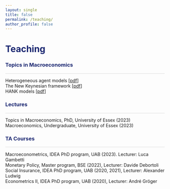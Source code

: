 ```yaml
---
layout: single
title: false
permalink: /teaching/
author_profile: false
---
```

<h1 style="color:rgb(27,39,113);">Teaching</h1> 

<h3 style="color:rgb(27,39,113);">Topics in Macroeconomics</h3> 

<hr style = "height:0.5px;border-width:0;color:gray;background-color:rgb(216,216,216)">
 
Heterogeneous agent models [[pdf](/upload/notes/Topics/Chapter1.pdf)] <br> 
The New Keynesian framework [[pdf](/upload/notes/Topics/Chapter2.pdf)] <br> 
HANK models  [[pdf](/upload/notes/Topics/Chapter3.pdf)] <br> 

<h3 style="color:rgb(27,39,113);">Lectures</h3> 

<hr style = "height:0.5px;border-width:0;color:gray;background-color:rgb(216,216,216)">

Topics in Macroeconomics, PhD, University of Essex (2023) <br>
Macroeconomics, Undergraduate, University of Essex (2023) <br>

<h3 style="color:rgb(27,39,113);">TA Courses</h3> 

<hr style = "height:0.5px;border-width:0;color:gray;background-color:rgb(216,216,216)">

Macroeconometrics, IDEA PhD program, UAB (2023). Lecturer: Luca Gambetti<br>
Monetary Policy, Master program, BSE (2022), Lecturer: Davide Debortoli<br>
Social Insurance, IDEA PhD program, UAB (2020, 2021), Lecturer: Alexander Ludwig<br>
Econometrics II, IDEA PhD program, UAB (2020), Lecturer: André Gröger<br>
 <br>
  <br>
    <br>
      <br>
        <br>
          <br>
            <br>
              <br>
                <br>
                  <br>
                    <br>
